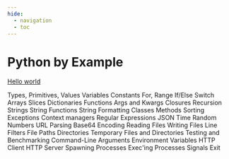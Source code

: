 ```yaml
---
hide:
  - navigation
  - toc
---
```


# Python by Example

[Hello world](/hello-world)

Types, Primitives, Values
Variables
Constants
For, Range
If/Else
Switch
Arrays
Slices
Dictionaries
Functions
Args and Kwargs
Closures
Recursion
Strings
String Functions
String Formatting
Classes
Methods
Sorting
Exceptions
Context managers
Regular Expressions
JSON
Time
Random Numbers
URL Parsing
Base64 Encoding
Reading Files
Writing Files
Line Filters
File Paths
Directories
Temporary Files and Directories
Testing and Benchmarking
Command-Line Arguments
Environment Variables
HTTP Client
HTTP Server
Spawning Processes
Exec'ing Processes
Signals
Exit
